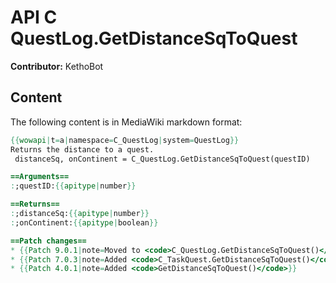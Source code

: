 # API C QuestLog.GetDistanceSqToQuest

**Contributor:** KethoBot

## Content

The following content is in MediaWiki markdown format:

```mediawiki
{{wowapi|t=a|namespace=C_QuestLog|system=QuestLog}}
Returns the distance to a quest.
 distanceSq, onContinent = C_QuestLog.GetDistanceSqToQuest(questID)

==Arguments==
:;questID:{{apitype|number}}

==Returns==
:;distanceSq:{{apitype|number}}
:;onContinent:{{apitype|boolean}}

==Patch changes==
* {{Patch 9.0.1|note=Moved to <code>C_QuestLog.GetDistanceSqToQuest()</code>}}
* {{Patch 7.0.3|note=Added <code>C_TaskQuest.GetDistanceSqToQuest()</code>}}
* {{Patch 4.0.1|note=Added <code>GetDistanceSqToQuest()</code>}}
```